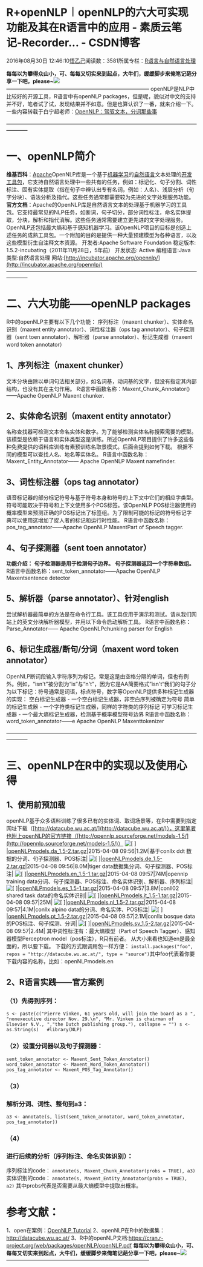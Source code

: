 
# R+openNLP︱openNLP的六大可实现功能及其在R语言中的应用 - 素质云笔记-Recorder... - CSDN博客

2016年08月30日 12:46:10[悟乙己](https://me.csdn.net/sinat_26917383)阅读数：3581所属专栏：[R语言与自然语言处理](https://blog.csdn.net/column/details/13670.html)




**每每以为攀得众山小，可、每每又切实来到起点，大牛们，缓缓脚步来俺笔记葩分享一下吧，please~**![](https://img-blog.csdn.net/20161213101203247)
———————————————————————————
openNLP是NLP中比较好的开源工具，R语言中有openNLP packages，但是呢，貌似对中文的支持并不好，笔者试了试，发现结果并不如意。但是也算认识了一番，就来介绍一下。
一些内容转载于白宁超老师：[OpenNLP：驾驭文本，分词那些事](http://www.cnblogs.com/baiboy/p/opennlp.html)

**————————————————————————————————————————**

# 一、openNLP简介

**维基百科**：[Apache](https://zh.wikipedia.org/wiki/Apache)OpenNLP库是一个基于[机器学习](https://zh.wikipedia.org/wiki/%E6%9C%BA%E5%99%A8%E5%AD%A6%E4%B9%A0)的[自然语言](https://zh.wikipedia.org/wiki/%E8%87%AA%E7%84%B6%E8%AA%9E%E8%A8%80%E8%99%95%E7%90%86)文本处理的[开发工具包](https://zh.wikipedia.org/wiki/%E8%87%AA%E7%84%B6%E8%AA%9E%E8%A8%80%E8%99%95%E7%90%86)，它支持自然语言处理中一些共有的任务，例如：标记化、句子分割、词性标注、固有实体提取（指在句子中辨认出专有名词，例如：人名）、浅层分析（句字分块）、语法分析及指代。这些任务通常都需要较为先进的文字处理服务功能。
**官方文档**：Apache的OpenNLP库是自然语言文本的处理基于机器学习的工具包。它支持最常见的NLP任务，如断词，句子切分，部分词性标注，命名实体提取，分块，解析和指代消解。这些任务通常需要建立更先进的文字处理服务。OpenNLP还包括最大熵和基于感知机器学习。该OpenNLP项目的目标是创造上述任务的成熟工具包。一个附加的目的是提供一种大量预建模型为各种语言，以及这些模型衍生自注释文本资源。
开发者:Apache Software Foundation
稳定版本: 1.5.2-incubating（2011年11月28日，​5年前）
开发状态: Active
编程语言:Java
类型:自然语言处理
网站:[http://incubator.apache.org/opennlp/](http://incubator.apache.org/opennlp/)
————————————————————————————————————————


# 二、六大功能——openNLP packages

R中的openNLP主要有以下几个功能：
序列标注（maxent chunker）、实体命名识别（maxent entity annotator）、词性标注器（ops tag annotator）、句子探测器（sent toen annotator）、解析器（parse annotator）、标记生成器（maxent word token annotator）

## 1、序列标注（maxent chunker）
文本分块由除以单词句法相关部分，如名词基，动词基的文字，但没有指定其内部结构，也没有其在主句作用。
R语言中函数名称：Maxent_Chunk_Annotator()——Apache OpenNLP Maxent chunker.

## 2、实体命名识别（maxent entity annotator）
名称查找器可检测文本命名实体和数字。为了能够检测实体名称搜索需要的模型。该模型是依赖于语言和实体类型这是训练。所述OpenNLP项目提供了许多这些各种免费提供的语料库训练有素预训练名取景模式。后面会提到如何下载。
根据不同的模型可以查找人名、地名等实体名。
R语言中函数名称：Maxent_Entity_Annotator—— Apache OpenNLP Maxent namefinder.


## 3、词性标注器（ops tag annotator）
语音标记器的部分标记符号与基于符号本身和符号的上下文中它们的相应字类型。符号可能取决于符号和上下文使用多个POS标签。该OpenNLP POS标注器使用的概率模型来预测正确的POS标记出了标签组。为了限制可能的标记的符号标记字典可以使用这增加了捉人者的标记和运行时性能。
R语言中函数名称：pos_tag_annotator——Apache OpenNLP MaxentPart of Speech tagger.


## 4、句子探测器（sent toen annotator）
**功能介绍：**
**句子检测器是用于检测句子边界。**
**句子探测器返回一个字符串数组。**
R语言中函数名称：sent_token_annotator——Apache OpenNLP Maxentsentence detector

## 5、解析器（parse annotator）、针对english
尝试解析器最简单的方法是在命令行工具。该工具仅用于演示和测试。请从我们网站上的英文分块解析器模型，并用以下命令启动解析工具。
R语言中函数名称：Parse_Annotator—— Apache OpenNLPchunking parser for English


## 6、标记生成器/断句/分词（maxent word token annotator）
OpenNLP断词段输入字符序列为标记。常是这是由空格分隔的单词，但也有例外。例如，“isn't”被分割为“is”与“n't"，因为它是AA简要格式”isn't“我们的句子分为以下标记：符号通常是词语，标点符号，数字等OpenNLP提供多种标记生成器的实现：
空白标记生成器 - 一个空白标记生成器，非空白序列被确定为符号
简单的标记生成器 - 一个字符类标记生成器，同样的字符类的序列标记
可学习标记生成器 - 一个最大熵标记生成器，检测基于概率模型符号边界
R语言中函数名称：word_token_annotator——e Apache OpenNLP Maxenttokenizer

————————————————————————————————————————


# 三、openNLP在R中的实现以及使用心得

## 1、使用前预加载

openNLP基于众多语料训练了很多已有的实体词、取词场景等，在R中需要到指定网址下载（[http://datacube.wu.ac.at/](http://datacube.wu.ac.at/)），这里笔者也附上openNLP的官方链接（[http://opennlp.sourceforge.net/models-1.5/](http://opennlp.sourceforge.net/models-1.5/)）
![[   ]](http://datacube.wu.ac.at/icons/compressed.gif)|[openNLPmodels.da_1.5-2.tar.gz](http://datacube.wu.ac.at/src/contrib/openNLPmodels.da_1.5-2.tar.gz)|2015-04-08 09:56|1.2M|基于conllx ddt 数据的分词、句子探测器、POS标注|
![[   ]](http://datacube.wu.ac.at/icons/compressed.gif)|[openNLPmodels.de_1.5-2.tar.gz](http://datacube.wu.ac.at/src/contrib/openNLPmodels.de_1.5-2.tar.gz)|2015-04-08 09:56|8.0M|tiger data数据集分词、句子探测器、POS标注|
![[   ]](http://datacube.wu.ac.at/icons/compressed.gif)|[openNLPmodels.en_1.5-1.tar.gz](http://datacube.wu.ac.at/src/contrib/openNLPmodels.en_1.5-1.tar.gz)|2015-04-08 09:57|74M|opennlp training data分词、句子探测器、POS标注、命名实体识别、解析器、序列标注|
![[   ]](http://datacube.wu.ac.at/icons/compressed.gif)|[openNLPmodels.es_1.5-1.tar.gz](http://datacube.wu.ac.at/src/contrib/openNLPmodels.es_1.5-1.tar.gz)|2015-04-08 09:57|3.8M|conll02 shared task data的命名实体识别|
![[   ]](http://datacube.wu.ac.at/icons/compressed.gif)|[openNLPmodels.it_1.5-1.tar.gz](http://datacube.wu.ac.at/src/contrib/openNLPmodels.it_1.5-1.tar.gz)|2015-04-08 09:57|25M|
![[   ]](http://datacube.wu.ac.at/icons/compressed.gif)|[openNLPmodels.nl_1.5-2.tar.gz](http://datacube.wu.ac.at/src/contrib/openNLPmodels.nl_1.5-2.tar.gz)|2015-04-08 09:57|4.1M|conllx alpino data的分词、命名实体、POS标注|
![[   ]](http://datacube.wu.ac.at/icons/compressed.gif)|[openNLPmodels.pt_1.5-2.tar.gz](http://datacube.wu.ac.at/src/contrib/openNLPmodels.pt_1.5-2.tar.gz)|2015-04-08 09:57|2.1M|conllx bosque data的POS标注、句子探测、分词|
![[   ]](http://datacube.wu.ac.at/icons/compressed.gif)|[openNLPmodels.sv_1.5-2.tar.gz](http://datacube.wu.ac.at/src/contrib/openNLPmodels.sv_1.5-2.tar.gz)|2015-04-08 09:57|2.4M|
其中词性标注有：最大熵模型（Part of Speech Tagger）、感知器模型Perceptron model（pos标注），R只有前者。
从大小来看也知道en是最全面的，所以要下载。
下载的方式跟调用包一样方便：
`install.packages("foo", repos = "http://datacube.wu.ac.at/", type = "source")`其中foo代表着你要下载内容的名称，比如：openNLPmodels.en

## 2、R语言实践——官方案例

### （1）先得到序列：
`s <- paste(c("Pierre Vinken, 61 years old, will join the board as a ",
             "nonexecutive director Nov. 29.\n",
             "Mr. Vinken is chairman of Elsevier N.V., ","the Dutch publishing group."),
           collapse = "")
s <- as.String(s)   #library(NLP)`
### （2）设置分词器以及句子探测器：

`sent_token_annotator <- Maxent_Sent_Token_Annotator()
word_token_annotator <- Maxent_Word_Token_Annotator()
pos_tag_annotator <- Maxent_POS_Tag_Annotator()`
### （3）
### 解析分词、词性、整句到a3：

`a3 <- annotate(s,
               list(sent_token_annotator,
                    word_token_annotator,
                    pos_tag_annotator))`
### （4）
### 进行后续的分析（序列标注、命名实体识别）：
序列标注的code：
`annotate(s, Maxent_Chunk_Annotator(probs = TRUE), a3)`实体识别的code：
`annotate(s, Maxent_Entity_Annotator(probs = TRUE), a2)`
其中probs代表是否需要从最大熵模型中提取出概率。



# 参考文献：
1、open在案例：[OpenNLP Tutorial](http://www.programcreek.com/2012/05/opennlp-tutorial/)
2、openNLP在R中的数据集：http://datacube.wu.ac.at/
3、R中的openNLP文档:https://cran.r-project.org/web/packages/openNLP/openNLP.pdf
**每每以为攀得众山小，可、每每又切实来到起点，大牛们，缓缓脚步来俺笔记葩分享一下吧，please~**![](https://img-blog.csdn.net/20161213101203247)
———————————————————————————


